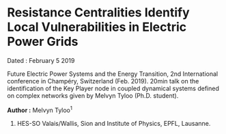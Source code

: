#  Resistance Centralities Identify Local Vulnerabilities in Electric Power Grids

Dated : February 5 2019

Future Electric Power Systems and the Energy Transition, 2nd International conference in Champéry, Switzerland (Feb. 2019). 20min talk on the identification of the Key Player node in coupled dynamical systems defined on complex networks given by Melvyn Tyloo (Ph.D. student).

 **Author :** Melvyn Tyloo<sup>1</sup>
 1) HES-SO Valais/Wallis, Sion and Institute of Physics, EPFL, Lausanne. 

 
<!-- keywords: Network Robustness, Power Grids, Melvyn Tyloo -->
